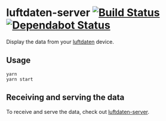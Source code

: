 # luftdaten-server [![Build Status](https://action-badges.now.sh/ffflorian/luftdaten-server)](https://github.com/ffflorian/luftdaten-server/actions/) [![Dependabot Status](https://api.dependabot.com/badges/status?host=github&repo=ffflorian/luftdaten-server)](https://dependabot.com)

Display the data from your [luftdaten](https://luftdaten.info) device.

## Usage

```
yarn
yarn start
```

## Receiving and serving the data

To receive and serve the data, check out [luftdaten-server](https://github.com/ffflorian/luftdaten-server).
